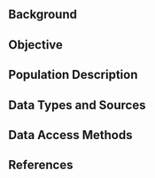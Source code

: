 ## Background

## Objective

## Population Description

## Data Types and Sources

## Data Access Methods

## References
